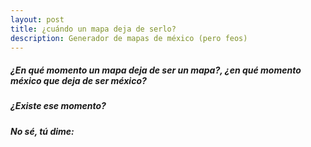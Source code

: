 ```yaml
---
layout: post
title: ¿cuándo un mapa deja de serlo?
description: Generador de mapas de méxico (pero feos)
---
```


##### ¿En qué momento un mapa deja de ser un mapa?, ¿en qué momento méxico que deja de ser méxico?


##### ¿Existe ese momento?



##### No sé, tú dime: 



<div id="observablehq-map-b7b285ad" align="center" style="width: auto; margin: 0 auto; box-sizing: border-box;"></div>

<div id="observablehq-viewof-roughness-b7b285ad"></div>
<div id="observablehq-viewof-fillWeight-b7b285ad"></div>
<div id="observablehq-viewof-hachureGap-b7b285ad"></div>
<div id="observablehq-viewof-bowing-b7b285ad"></div>
<script type="module">
import {Runtime, Inspector} from "https://cdn.jsdelivr.net/npm/@observablehq/runtime@4/dist/runtime.js";
import define from "https://api.observablehq.com/d/76d838853470aad8.js?v=3";
new Runtime().module(define, name => {
  if (name === "map") return new Inspector(document.querySelector("#observablehq-map-b7b285ad"));
  if (name === "viewof fillWeight") return new Inspector(document.querySelector("#observablehq-viewof-fillWeight-b7b285ad"));
  if (name === "viewof hachureGap") return new Inspector(document.querySelector("#observablehq-viewof-hachureGap-b7b285ad"));
  if (name === "viewof bowing") return new Inspector(document.querySelector("#observablehq-viewof-bowing-b7b285ad"));
  if (name === "viewof roughness") return new Inspector(document.querySelector("#observablehq-viewof-roughness-b7b285ad"));
});
</script>
